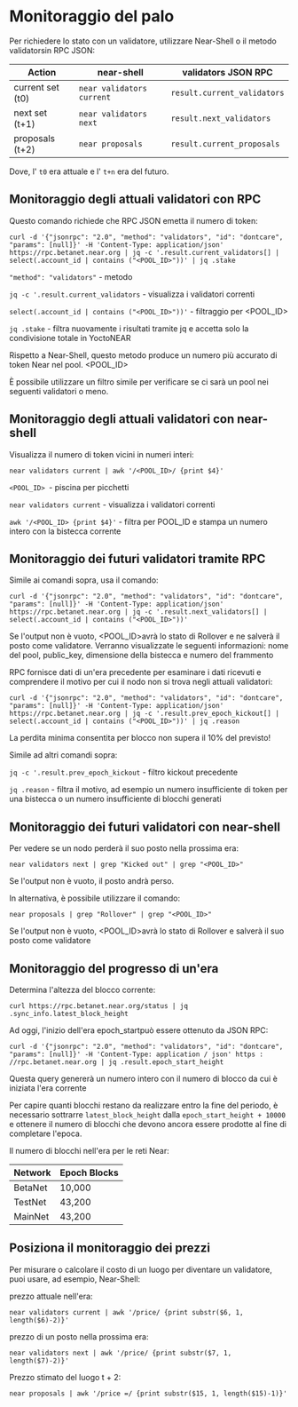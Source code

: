 # Monitoraggio del palo

Per richiedere lo stato con un validatore, utilizzare Near-Shell o il metodo validatorsin RPC JSON:

| Action | near-shell | validators JSON RPC |
| ------ | ---------- | -------- |
| current set (t0) | `near validators current` | `result.current_validators` |
| next set (t+1) | `near validators next` | `result.next_validators` |
| proposals (t+2) | `near proposals` | `result.current_proposals` |

Dove, l' `t0` era attuale e l' `t+n` era del futuro.

## Monitoraggio degli attuali validatori con RPC

Questo comando richiede che RPC JSON emetta il numero di token:

```
curl -d '{"jsonrpc": "2.0", "method": "validators", "id": "dontcare", "params": [null]}' -H 'Content-Type: application/json' https://rpc.betanet.near.org | jq -c '.result.current_validators[] | select(.account_id | contains ("<POOL_ID>"))' | jq .stake
```

`"method": "validators"` - metodo

`jq -c '.result.current_validators` - visualizza i validatori correnti

`select(.account_id | contains ("<POOL_ID>"))'` - filtraggio per <POOL_ID>

`jq .stake` - filtra nuovamente i risultati tramite jq e accetta solo la condivisione totale in YoctoNEAR

Rispetto a Near-Shell, questo metodo produce un numero più accurato di token Near nel pool. <POOL_ID>

È possibile utilizzare un filtro simile per verificare se ci sarà un pool nei seguenti validatori o meno.


## Monitoraggio degli attuali validatori con near-shell

Visualizza il numero di token vicini in numeri interi:

```
near validators current | awk '/<POOL_ID>/ {print $4}'
```

`<POOL_ID> `- piscina per picchetti

`near validators current` - visualizza i validatori correnti

`awk '/<POOL_ID> {print $4}'` - filtra per POOL_ID e stampa un numero intero con la bistecca corrente


## Monitoraggio dei futuri validatori tramite RPC

Simile ai comandi sopra, usa il comando:

```
curl -d '{"jsonrpc": "2.0", "method": "validators", "id": "dontcare", "params": [null]}' -H 'Content-Type: application/json' https://rpc.betanet.near.org | jq -c '.result.next_validators[] | select(.account_id | contains ("<POOL_ID>"))'
```

Se l'output non è vuoto, <POOL_ID>avrà lo stato di Rollover e ne salverà il posto come validatore.
Verranno visualizzate le seguenti informazioni: nome del pool, public_key, dimensione della bistecca e numero del frammento

RPC fornisce dati di un'era precedente per esaminare i dati ricevuti e comprendere il motivo per cui il nodo non si trova negli attuali validatori:

```
curl -d '{"jsonrpc": "2.0", "method": "validators", "id": "dontcare", "params": [null]}' -H 'Content-Type: application/json' https://rpc.betanet.near.org | jq -c '.result.prev_epoch_kickout[] | select(.account_id | contains ("<POOL_ID>"))' | jq .reason
```

La perdita minima consentita per blocco non supera il 10% del previsto!

Simile ad altri comandi sopra:

 `jq -c '.result.prev_epoch_kickout` - filtro kickout precedente
 
 `jq .reason` - filtra il motivo, ad esempio un numero insufficiente di token per una bistecca o un numero insufficiente di blocchi generati


## Monitoraggio dei futuri validatori con near-shell

Per vedere se un nodo perderà il suo posto nella prossima era:

```
near validators next | grep "Kicked out" | grep "<POOL_ID>"
```

Se l'output non è vuoto, il posto andrà perso.

In alternativa, è possibile utilizzare il comando:

```
near proposals | grep "Rollover" | grep "<POOL_ID>"
```

Se l'output non è vuoto, <POOL_ID>avrà lo stato di Rollover e salverà il suo posto come validatore


## Monitoraggio del progresso di un'era

Determina l'altezza del blocco corrente:

```
curl https://rpc.betanet.near.org/status | jq .sync_info.latest_block_height
```

Ad oggi, l'inizio dell'era epoch_startpuò essere ottenuto da JSON RPC:

```
curl -d '{"jsonrpc": "2.0", "method": "validators", "id": "dontcare", "params": [null]}' -H 'Content-Type: application / json' https : //rpc.betanet.near.org | jq .result.epoch_start_height
```

Questa query genererà un numero intero con il numero di blocco da cui è iniziata l'era corrente

Per capire quanti blocchi restano da realizzare entro la fine del periodo, è necessario sottrarre `latest_block_height` dalla `epoch_start_height + 10000` e ottenere il numero di blocchi che devono ancora essere prodotte al fine di completare l'epoca.

Il numero di blocchi nell'era per le reti Near:

| Network | Epoch Blocks |
| ------- | ------ |
| BetaNet | 10,000 |
| TestNet | 43,200 |
| MainNet | 43,200 |

## Posiziona il monitoraggio dei prezzi

Per misurare o calcolare il costo di un luogo per diventare un validatore, puoi usare, ad esempio, Near-Shell:

prezzo attuale nell'era: 
```
near validators current | awk '/price/ {print substr($6, 1, length($6)-2)}'
```
prezzo di un posto nella prossima era: 
```
near validators next | awk '/price/ {print substr($7, 1, length($7)-2)}'
```
Prezzo stimato del luogo t + 2: 
```
near proposals | awk '/price =/ {print substr($15, 1, length($15)-1)}'
```
